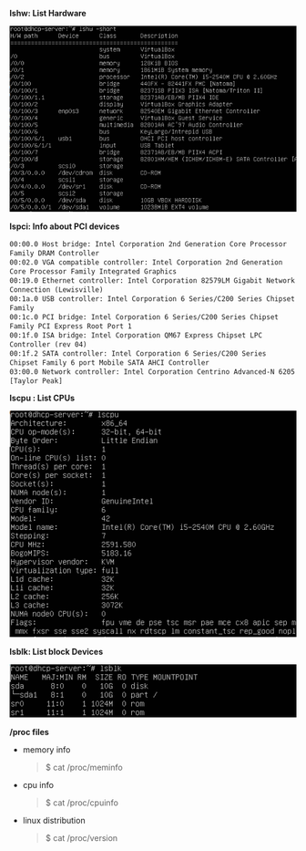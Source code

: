 
__lshw: List Hardware__

   ![](../images/linux-hardware-list.png)

__lspci: Info about PCI devices__

    00:00.0 Host bridge: Intel Corporation 2nd Generation Core Processor Family DRAM Controller
    00:02.0 VGA compatible controller: Intel Corporation 2nd Generation Core Processor Family Integrated Graphics
    00:19.0 Ethernet controller: Intel Corporation 82579LM Gigabit Network Connection (Lewisville)
    00:1a.0 USB controller: Intel Corporation 6 Series/C200 Series Chipset Family
    00:1c.0 PCI bridge: Intel Corporation 6 Series/C200 Series Chipset Family PCI Express Root Port 1
    00:1f.0 ISA bridge: Intel Corporation QM67 Express Chipset LPC Controller (rev 04)
    00:1f.2 SATA controller: Intel Corporation 6 Series/C200 Series Chipset Family 6 port Mobile SATA AHCI Controller
    03:00.0 Network controller: Intel Corporation Centrino Advanced-N 6205 [Taylor Peak]


__lscpu : List CPUs__

   ![](../images/linux-hardware-lscpu.png)
   
__lsblk: List block Devices__

   ![](../images/linux-hardware-lsblk.png)

__/proc files__   
* memory info  
  > $ cat /proc/meminfo  

* cpu info
  >  $ cat /proc/cpuinfo

* linux distribution
  > $ cat /proc/version




